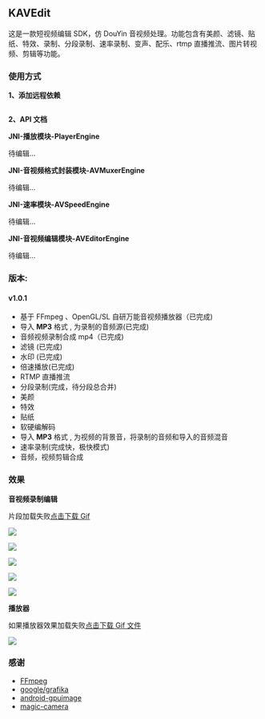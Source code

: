 ## KAVEdit

这是一款短视频编辑 SDK，仿 DouYin 音视频处理。功能包含有美颜、滤镜、贴纸、特效、录制、分段录制、速率录制、变声、配乐、rtmp 直播推流、图片转视频、剪辑等功能。



### 使用方式

**1、添加远程依赖**

```groovy

```

**2、API 文档**

**JNI-播放模块-PlayerEngine**

待编辑...

**JNI-音视频格式封装模块-AVMuxerEngine**

待编辑...

**JNI-速率模块-AVSpeedEngine**

待编辑...

**JNI-音视频编辑模块-AVEditorEngine**

待编辑...




### 版本:

#### v1.0.1
- 基于 FFmpeg 、OpenGL/SL 自研万能音视频播放器（已完成)
- 导入 **MP3** 格式 , 为录制的音频源(已完成)
- 音频视频录制合成 mp4（已完成)
- 滤镜 (已完成)
- 水印 (已完成)
- 倍速播放(已完成)
- RTMP 直播推流
- 分段录制(完成，待分段总合并)
- 美颜
- 特效
- 贴纸
- 软硬编解码
- 导入 **MP3** 格式 , 为视频的背景音，将录制的音频和导入的音频混音
- 速率录制(完成快，极快模式)
- 音频，视频剪辑合成

### 效果

**音视频录制编辑**

片段加载失败[点击下载 Gif](https://devyk.oss-cn-qingdao.aliyuncs.com/blog/20200820232848.gif)

![](https://devyk.oss-cn-qingdao.aliyuncs.com/blog/20200820232848.gif)



![](https://devyk.oss-cn-qingdao.aliyuncs.com/blog/20200830190426.jpg)

![](https://devyk.oss-cn-qingdao.aliyuncs.com/blog/20200830190427.jpg)

![](https://devyk.oss-cn-qingdao.aliyuncs.com/blog/20200830190428.jpg)

![](https://devyk.oss-cn-qingdao.aliyuncs.com/blog/20200830190429.jpg)



**播放器**

如果播放器效果加载失败[点击下载 Gif 文件](https://devyk.oss-cn-qingdao.aliyuncs.com/blog/20200524193715.gif)

![](https://devyk.oss-cn-qingdao.aliyuncs.com/blog/20200524193715.gif)

### 感谢

- [FFmpeg](https://ffmpeg.org/)
- [google/grafika](https://github.com/google/grafika)
- [android-gpuimage](https://github.com/cats-oss/android-gpuimage)
- [magic-camera](https://github.com/wuhaoyu1990/MagicCamera)









